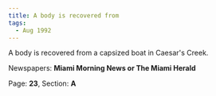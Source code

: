 ```yaml
---  
title: A body is recovered from  
tags:  
  - Aug 1992  
---  
```

  
A body is recovered from a capsized boat in Caesar's Creek.  
  
Newspapers: **Miami Morning News or The Miami Herald**  
  
Page: **23**, Section: **A** 
